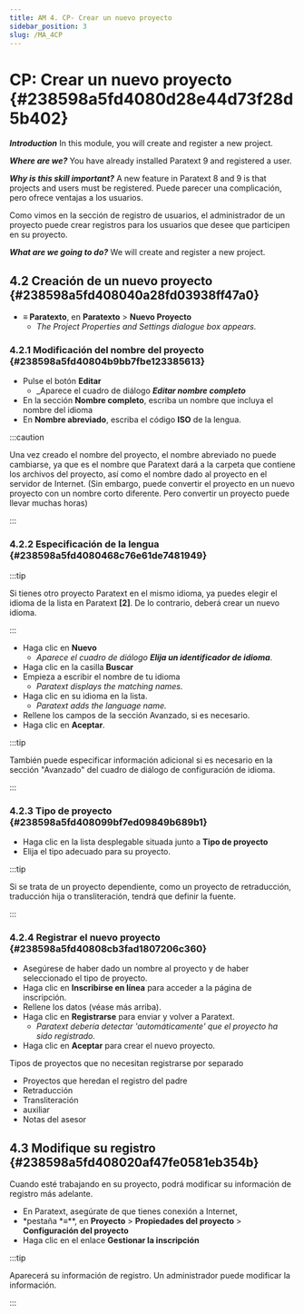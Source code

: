 ```yaml
---
title: AM 4. CP- Crear un nuevo proyecto
sidebar_position: 3
slug: /MA_4CP
---
```


# **CP: Crear un nuevo proyecto** {#238598a5fd4080d28e44d73f28d5b402}

_**Introduction**_ In this module, you will create and register a new project.

_**Where are we?**_  You have already installed Paratext 9 and registered a user.

_**Why is this skill important?**_  A new feature in Paratext 8 and 9 is that projects and users must be registered. Puede parecer una complicación, pero ofrece ventajas a los usuarios.

Como vimos en la sección de registro de usuarios, el administrador de un proyecto puede crear registros para los usuarios que desee que participen en su proyecto.

_**What are we going to do?**_  We will create and register a new project.

## **4.2 Creación de un nuevo proyecto** {#238598a5fd408040a28fd03938ff47a0}

- **≡ Paratexto**, en **Paratexto** &gt; **Nuevo Proyecto**
    - _The Project Properties and Settings dialogue box appears._

### **4.2.1 Modificación del nombre del proyecto** {#238598a5fd40804b9bb7fbe123385613}

- Pulse el botón **Editar**
    - _Aparece el cuadro de diálogo _**Editar nombre completo**_
- En la sección **Nombre completo**, escriba un nombre que incluya el nombre del idioma
- En **Nombre abreviado**, escriba el código **ISO** de la lengua.

:::caution

Una vez creado el nombre del proyecto, el nombre abreviado no puede cambiarse, ya que es el nombre que Paratext dará a la carpeta que contiene los archivos del proyecto, así como el nombre dado al proyecto en el servidor de Internet. (Sin embargo, puede convertir el proyecto en un nuevo proyecto con un nombre corto diferente. Pero convertir un proyecto puede llevar muchas horas)

:::

### **4.2.2 Especificación de la lengua** {#238598a5fd4080468c76e61de7481949}

:::tip

Si tienes otro proyecto Paratext en el mismo idioma, ya puedes elegir el idioma de la lista en Paratext **[2]**. De lo contrario, deberá crear un nuevo idioma.

:::

- Haga clic en **Nuevo**
    - _Aparece el cuadro de diálogo_ _**Elija un identificador de idioma**_.
- Haga clic en la casilla **Buscar**
- Empieza a escribir el nombre de tu idioma
    - _Paratext displays the matching names._
- Haga clic en su idioma en la lista.
    - _Paratext adds the language name._
- Rellene los campos de la sección Avanzado, si es necesario.
- Haga clic en **Aceptar**.

:::tip

También puede especificar información adicional si es necesario en la sección "Avanzado" del cuadro de diálogo de configuración de idioma.

:::

### **4.2.3 Tipo de proyecto** {#238598a5fd408099bf7ed09849b689b1}

- Haga clic en la lista desplegable situada junto a **Tipo de proyecto**
- Elija el tipo adecuado para su proyecto.

:::tip

Si se trata de un proyecto dependiente, como un proyecto de retraducción, traducción hija o transliteración, tendrá que definir la fuente.

:::

### **4.2.4 Registrar el nuevo proyecto** {#238598a5fd40808cb3fad1807206c360}

- Asegúrese de haber dado un nombre al proyecto y de haber seleccionado el tipo de proyecto.
- Haga clic en **Inscribirse en línea** para acceder a la página de inscripción.
- Rellene los datos (véase más arriba).
- Haga clic en **Registrarse** para enviar y volver a Paratext.
    - _Paratext debería detectar 'automáticamente' que el proyecto ha sido registrado._
- Haga clic en **Aceptar** para crear el nuevo proyecto.

Tipos de proyectos que no necesitan registrarse por separado

- Proyectos que heredan el registro del padre
- Retraducción
- Transliteración
- auxiliar
- Notas del asesor

## **4.3 Modifique su registro** {#238598a5fd408020af47fe0581eb354b}

Cuando esté trabajando en su proyecto, podrá modificar su información de registro más adelante.

- En Paratext, asegúrate de que tienes conexión a Internet,
- \*pestaña \*≡\*\*, en **Proyecto** &gt; **Propiedades del proyecto** &gt; **Configuración del proyecto**
- Haga clic en el enlace **Gestionar la inscripción**

:::tip

Aparecerá su información de registro. Un administrador puede modificar la información.

:::



